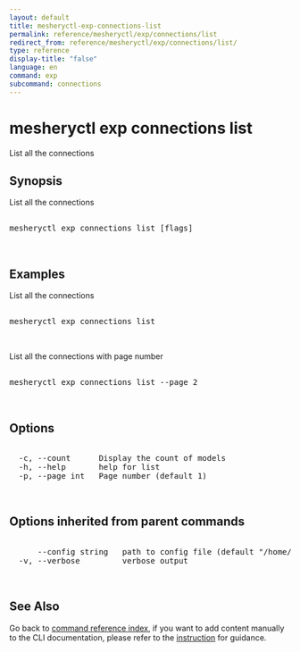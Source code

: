 ```yaml
---
layout: default
title: mesheryctl-exp-connections-list
permalink: reference/mesheryctl/exp/connections/list
redirect_from: reference/mesheryctl/exp/connections/list/
type: reference
display-title: "false"
language: en
command: exp
subcommand: connections
---
```


# mesheryctl exp connections list

List all the connections

## Synopsis

List all the connections

<pre class='codeblock-pre'>
<div class='codeblock'>
mesheryctl exp connections list [flags]

</div>
</pre>

## Examples

List all the connections

<pre class='codeblock-pre'>
<div class='codeblock'>
mesheryctl exp connections list

</div>
</pre>

List all the connections with page number

<pre class='codeblock-pre'>
<div class='codeblock'>
mesheryctl exp connections list --page 2

</div>
</pre>

## Options

<pre class='codeblock-pre'>
<div class='codeblock'>
  -c, --count      Display the count of models
  -h, --help       help for list
  -p, --page int   Page number (default 1)

</div>
</pre>

## Options inherited from parent commands

<pre class='codeblock-pre'>
<div class='codeblock'>
      --config string   path to config file (default "/home/runner/.meshery/config.yaml")
  -v, --verbose         verbose output

</div>
</pre>

## See Also

Go back to [command reference index](/reference/mesheryctl/), if you want to add content manually to the CLI documentation, please refer to the [instruction](/project/contributing/contributing-cli#preserving-manually-added-documentation) for guidance.
